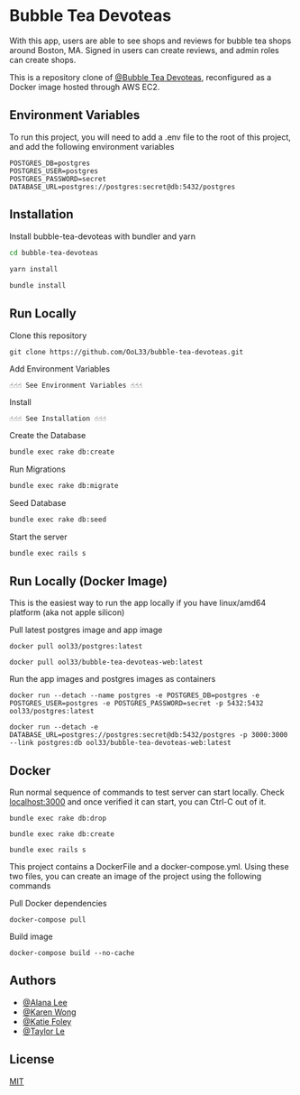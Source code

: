 
# Bubble Tea Devoteas

With this app, users are able to see shops and reviews for bubble tea shops around Boston, MA. Signed in users can create reviews, and admin roles can create shops.

This is a repository clone of [@Bubble Tea Devoteas](https://github.com/OoL33/bubble-tea-shop-reviews), reconfigured as a Docker image hosted through AWS EC2.



## Environment Variables

To run this project, you will need to add a .env file to the root of this project, and add the following environment variables

```
POSTGRES_DB=postgres
POSTGRES_USER=postgres
POSTGRES_PASSWORD=secret
DATABASE_URL=postgres://postgres:secret@db:5432/postgres
```


## Installation

Install bubble-tea-devoteas with bundler and yarn

```bash
cd bubble-tea-devoteas
  
yarn install

bundle install
```
    
## Run Locally


Clone this repository
```
git clone https://github.com/OoL33/bubble-tea-devoteas.git
```

Add Environment Variables
```
☝️☝️☝️ See Environment Variables ☝️☝️☝️ 
```

Install 
```
☝️☝️☝️ See Installation ☝️☝️☝️
```

Create the Database

```bash
bundle exec rake db:create
```

Run Migrations
```bash
bundle exec rake db:migrate
```

Seed Database
```bash
bundle exec rake db:seed
```

Start the server

```bash
bundle exec rails s
```

## Run Locally (Docker Image)

This is the easiest way to run the app locally if you have linux/amd64 platform (aka not apple silicon)

Pull latest postgres image and app image

```
docker pull ool33/postgres:latest

docker pull ool33/bubble-tea-devoteas-web:latest
```

Run the app images and postgres images as containers
```
docker run --detach --name postgres -e POSTGRES_DB=postgres -e POSTGRES_USER=postgres -e POSTGRES_PASSWORD=secret -p 5432:5432 ool33/postgres:latest

docker run --detach -e DATABASE_URL=postgres://postgres:secret@db:5432/postgres -p 3000:3000 --link postgres:db ool33/bubble-tea-devoteas-web:latest
```
## Docker

Run normal sequence of commands to test server can start locally. Check [localhost:3000](http://localhost:3000) and once verified it can start, you can Ctrl-C out of it.

    bundle exec rake db:drop

    bundle exec rake db:create

    bundle exec rails s

This project contains a DockerFile and a docker-compose.yml. Using these two files, you can create an image of the project using the following commands

Pull Docker dependencies

    docker-compose pull

Build image

    docker-compose build --no-cache
    

## Authors

- [@Alana Lee](https://github.com/OoL33)
- [@Karen Wong](https://github.com/kwong402)
- [@Katie Foley](https://github.com/katief906)
- [@Taylor Le](https://github.com/taylorkle)



## License

[MIT](https://choosealicense.com/licenses/mit/)

